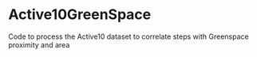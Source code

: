 # Active10GreenSpace
Code to process the Active10 dataset to correlate steps with Greenspace proximity and area
